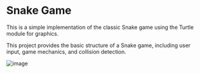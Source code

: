 # **Snake Game**

This is a simple implementation of the classic Snake game using the Turtle module for graphics.

This project provides the basic structure of a Snake game, including user input, game mechanics, and collision detection.

![image](https://github.com/savavukmirovic/SnakeGame/assets/126354345/ff5b5a28-6976-4d59-a655-108cb75d0cce)
